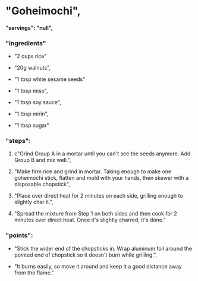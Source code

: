 # "Goheimochi",
#### "servings": "null",
### "ingredients"
- "2 cups rice"

- "20g walnuts",
- "1 tbsp white sesame seeds"

- "1 tbsp miso",
- "1 tbsp soy sauce",
- "1 tbsp mirin",
- "1 tbsp sugar"

            
### "steps": 
1. c"Grind Group A in a mortar until you can't see the seeds anymore. Add Group B and mix well.",

2. "Make firm rice and grind in mortar. Taking enough to make one goheimochi stick, flatten and mold with your hands, then skewer with a disposable chopstick",

3. "Place over direct heat for 2 minutes on each side, grilling enough to slightly char it.",

4. "Spread the mixture from Step 1 on both sides and then cook for 2 minutes over direct heat. Once it's slightly charred, it's done."


### "points":
- "Stick the wider end of the chopsticks in. Wrap aluminum foil around the pointed end of chopstick so it doesn't burn while grilling.",

- "It burns easily, so move it around and keep it a good distance away from the flame."

